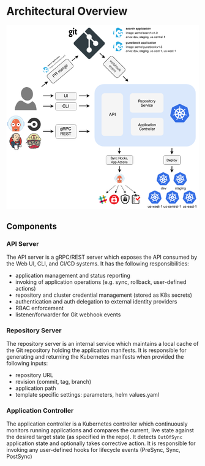 # Architectural Overview

![Argo CD Architecture](../assets/argocd_architecture.png)

## Components

### API Server
The API server is a gRPC/REST server which exposes the API consumed by the Web UI, CLI, and CI/CD 
systems. It has the following responsibilities:

* application management and status reporting
* invoking of application operations (e.g. sync, rollback, user-defined actions)
* repository and cluster credential management (stored as K8s secrets)
* authentication and auth delegation to external identity providers
* RBAC enforcement
* listener/forwarder for Git webhook events

### Repository Server
The repository server is an internal service which maintains a local cache of the Git repository
holding the application manifests. It is responsible for generating and returning the Kubernetes
manifests when provided the following inputs:

* repository URL
* revision (commit, tag, branch)
* application path
* template specific settings: parameters, helm values.yaml

### Application Controller
The application controller is a Kubernetes controller which continuously monitors running
applications and compares the current, live state against the desired target state (as specified in
the repo). It detects `OutOfSync` application state and optionally takes corrective action. It
is responsible for invoking any user-defined hooks for lifecycle events (PreSync, Sync, PostSync)
